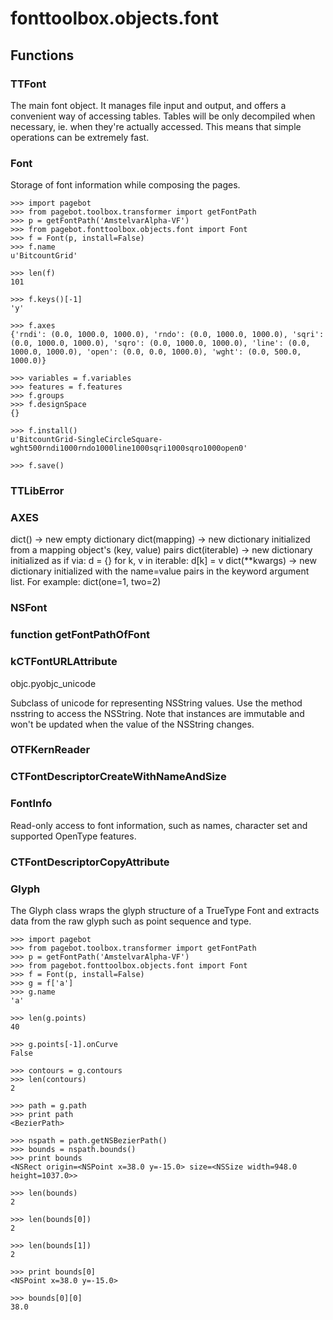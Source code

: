 # fonttoolbox.objects.font


## Functions

### TTFont
The main font object. It manages file input and output, and offers
	a convenient way of accessing tables.
	Tables will be only decompiled when necessary, ie. when they're actually
	accessed. This means that simple operations can be extremely fast.
### Font
Storage of font information while composing the pages.

    >>> import pagebot
    >>> from pagebot.toolbox.transformer import getFontPath
    >>> p = getFontPath('AmstelvarAlpha-VF')
    >>> from pagebot.fonttoolbox.objects.font import Font
    >>> f = Font(p, install=False)
    >>> f.name
    u'BitcountGrid'

    >>> len(f)
    101

    >>> f.keys()[-1]
    'y'

    >>> f.axes
    {'rndi': (0.0, 1000.0, 1000.0), 'rndo': (0.0, 1000.0, 1000.0), 'sqri': (0.0, 1000.0, 1000.0), 'sqro': (0.0, 1000.0, 1000.0), 'line': (0.0, 1000.0, 1000.0), 'open': (0.0, 0.0, 1000.0), 'wght': (0.0, 500.0, 1000.0)}

    >>> variables = f.variables
    >>> features = f.features
    >>> f.groups
    >>> f.designSpace
    {}

    >>> f.install()
    u'BitcountGrid-SingleCircleSquare-wght500rndi1000rndo1000line1000sqri1000sqro1000open0'

    >>> f.save()
### TTLibError
### AXES
dict() -> new empty dictionary
dict(mapping) -> new dictionary initialized from a mapping object's
(key, value) pairs
dict(iterable) -> new dictionary initialized as if via:
d = {}
for k, v in iterable:
d[k] = v
dict(**kwargs) -> new dictionary initialized with the name=value pairs
in the keyword argument list.  For example:  dict(one=1, two=2)
### NSFont
### function getFontPathOfFont
### kCTFontURLAttribute
objc.pyobjc_unicode

Subclass of unicode for representing NSString values. Use 
the method nsstring to access the NSString. 
Note that instances are immutable and won't be updated when
the value of the NSString changes.
### OTFKernReader
### CTFontDescriptorCreateWithNameAndSize
### FontInfo
Read-only access to font information, such as names, character set and supported
OpenType features.
### CTFontDescriptorCopyAttribute
### Glyph
The Glyph class wraps the glyph structure of a TrueType Font and
extracts data from the raw glyph such as point sequence and type.

    >>> import pagebot
    >>> from pagebot.toolbox.transformer import getFontPath
    >>> p = getFontPath('AmstelvarAlpha-VF')
    >>> from pagebot.fonttoolbox.objects.font import Font
    >>> f = Font(p, install=False)
    >>> g = f['a']
    >>> g.name
    'a'

    >>> len(g.points)
    40

    >>> g.points[-1].onCurve
    False

    >>> contours = g.contours
    >>> len(contours)
    2

    >>> path = g.path
    >>> print path
    <BezierPath>

    >>> nspath = path.getNSBezierPath()
    >>> bounds = nspath.bounds()
    >>> print bounds
    <NSRect origin=<NSPoint x=38.0 y=-15.0> size=<NSSize width=948.0 height=1037.0>>

    >>> len(bounds)
    2

    >>> len(bounds[0])
    2

    >>> len(bounds[1])
    2

    >>> print bounds[0]
    <NSPoint x=38.0 y=-15.0>

    >>> bounds[0][0]
    38.0
